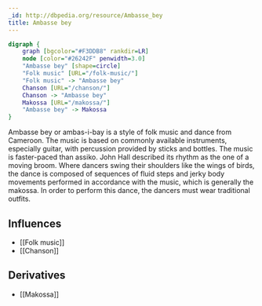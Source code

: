 ```yaml
---
_id: http://dbpedia.org/resource/Ambasse_bey
title: Ambasse bey
---
```


```dot
digraph {
	graph [bgcolor="#F3DDB8" rankdir=LR]
	node [color="#26242F" penwidth=3.0]
	"Ambasse bey" [shape=circle]
	"Folk music" [URL="/folk-music/"]
	"Folk music" -> "Ambasse bey"
	Chanson [URL="/chanson/"]
	Chanson -> "Ambasse bey"
	Makossa [URL="/makossa/"]
	"Ambasse bey" -> Makossa
}
```

Ambasse bey or ambas-i-bay is a style of folk music and dance from Cameroon. The music is based on commonly available instruments, especially guitar, with percussion provided by sticks and bottles. The music is faster-paced than assiko. John Hall described its rhythm as the one of a moving broom. Where dancers swing their shoulders like the wings of birds, the dance is composed of sequences of fluid steps and jerky body movements performed in accordance with the music, which is generally the makossa. In order to perform this dance, the dancers must wear traditional outfits.

## Influences
- [[Folk music]]
- [[Chanson]]

## Derivatives
- [[Makossa]]
